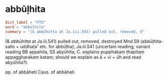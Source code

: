 # abbūḷhita

``` toml
dict_label = "PTS"
word = "abbūḷhita"
summary = "(& abbūhitta at Ja.iii.541) pulled out, removed, d"
```

(& *abbūhitta* at Ja.iii.541) pulled out, removed, destroyed Mnd.59 (abbūḷhita\-sallo \+ uddhaṭa˚ etc. for abbūḷha); Ja.iii.541 (uncertain reading; variant reading BB appahita, SS abyūhita; C. explains pupphakaṃ ṭhapitaṃ appaggharakaṃ kataṃ; should we explain as ā \+ vi \+ *ūh* and read abyūhita?).

pp. of abbāheti Caus. of abbāhati

